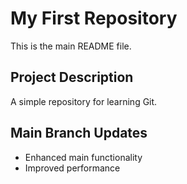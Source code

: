 # My First Repository

This is the main README file.

## Project Description
A simple repository for learning Git.

## Main Branch Updates
- Enhanced main functionality
- Improved performance
